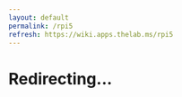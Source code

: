 ```yaml
---
layout: default
permalink: /rpi5
refresh: https://wiki.apps.thelab.ms/rpi5
---
```


# Redirecting...